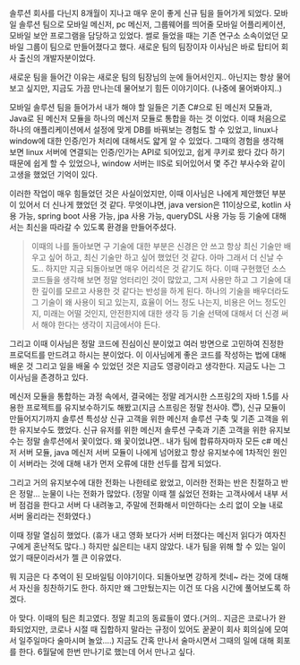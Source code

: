 솔루션 회사를 다닌지 8개월이 지나고 매우 운이 좋게 신규 팀을 들어가게 되었다. 모바일 솔루션 팀으로 모바일 메신저, pc 메신저, 그룹웨어를 띄어줄 모바일 어플리케이션, 모바일 보안 프로그램을 담당하고 있었다. 썰로 들었을 때는 기존 연구소 소속이었던 모바일 그룹이 팀으로 만들어졌다고 했다. 새로운 팀의 팀장이자 이사님은 바로 탑티어 회사 출신의 개발자분이었다.

새로운 팀을 들어간 이유는 새로운 팀의 팀장님의 눈에 들어서인지.. 아닌지는 항상 물어보고 싶지만, 지금도 가끔 만나는데 물어보기 힘든 이야기이다. (나중에 물어봐야지..)

모바일 솔루션 팀을 들어가서 내가 해야 할 일들은 기존 C#으로 된 메신저 모듈과, Java로 된 메신저 모듈을 하나의 메신저 모듈로 통합을 하는 것 이었다. 이때 처음으로 하나의 애플리케이션에서 설정에 맞게 DB를 바꿔보는 경험도 할 수 있었고, linux나 window에 대한 인증/인가 처리에 대해서도 얇게 알 수 있었다. 그때의 경험을 생각해 보면 linux 서버에 연결되는 인증/인가는 API로 되어있고, 쉽게 쿠키로 왔다 갔다 하기 때문에 쉽게 할 수 있었으나, window 서버는 IIS로 되어있어서 몇 주간 부사수와 같이 고생을 했었던 기억이 있다. 

이러한 작업이 매우 힘들었던 것은 사실이었지만, 이때 이사님은 나에게 제안했던 부분이 있어서 더 신나게 했었던 것 같다. 무엇이냐면, java version은 11이상으로, kotlin 사용 가능, spring boot 사용 가능, jpa 사용 가능, queryDSL 사용 가능 등 기술에 대해서는 최신을 따라갈 수 있도록 환경을 만들어주셨다. 
> 이때의 나를 돌아보면 구 기술에 대한 부분은 신경은 안 쓰고 항상 최신 기술만 배우고 싶어 하고, 최신 기술만 하고 싶어 했었던 것 같다. 아마 그래서 더 신날 수도.. 하지만 지금 되돌아보면 매우 어리석은 것 같기도 하다. 이때 구현했던 소스코드들을 생각해 보면 정말 엉터리인 것이 많았고, 그저 사용만 하고 그 기술에 대한 깊이를 모르고 사용한 것 같다는 반성을 하게 된다. 하나의 기술을 배우더라도 그 기술이 왜 사용이 되고 있는지, 효율이 어느 정도 나는지, 비용은 어느 정도인지, 미래는 어떨 것인지, 안전한지에 대한 생각 등 기술 선택에 대해서 더 신경 써서 해야 한다는 생각이 지금에서야 든다. 

그리고 이때 이사님은 정말 코드에 진심이신 분이었고 여러 방면으로 고민하여 진정한 프로덕트를 만드려고 하시는 분이었다. 이 이사님에게 좋은 코드를 작성하는 법에 대해 배운 것 그리고 일을 배울 수 있었던 것은 지금도 영광이라고 생각한다. 지금도 나는 그 이사님을 존경하고 있다.

메신저 모듈을 통합하는 과정 속에서, 결국에는 정말 레거시한 스프링2의 자바 1.5를 사용한 프로젝트를 유지보수하기도 해봤고(지금 스프링은 정말 천사야. 😇), 신규 모듈이 만들어지기까지 솔루션 특성상 신규 고객을 위한 메신저 솔루션 구축 및 기존 고객을 위한 유지보수도 했었다. 신규 유저를 위한 메신저 솔루션 구축과 기존 고객을 위한 유지보수는 정말 솔루션에서 꽃이었다. 왜 꽃이었냐면.. 내가 팀에 합류하자마자 모든 c# 메신저 서버 모듈, java 메신저 서버 모듈이 나에게 넘어왔고 항상 유지보수에 1차적인 원인이 서버라는 것에 대해 내가 먼저 오류에 대한 선두를 잡게 되었다.

그리고 거의 유지보수에 대한 전화는 나한테로 왔었고, 이러한 전화는 반은 친절하고 반은 정말… 눈물이 나는 전화가 많았다. (정말 이때 젤 싫었던 전화는 고객사에서 내부 서버 점검을 한다고 서버 다 내려놓고, 주말에 전화해서 미안하다는 소리 없이 오늘 내로 서버 올리라는 전화였다.)

이때 정말 열심히 했었다. (휴가 내고 영화 보다가 서버 터졌다는 메신저 읽다가 여자친구에게 혼난적도 많다..) 하지만 싫은티는 내지 않았다. 내가 팀을 위해 할 수 있는 일이었기 때문이라서가 젤 큰 이유였다.

뭐 지금은 다 추억이 된 모바일팀 이야기이다. 되돌아보면 강하게 컷네~ 라는 것에 대해서 자신을 칭찬하기도 한다. 하지만 왜 그만뒀는지는 이건 또 다음 시간에 풀어보도록 하겠다.

아 맞다. 이때의 팀은 최고였다. 정말 최고의 동료들이 였다.(거의.. 지금은 코로나가 완화되었지만, 코로나 시절 때 집합하지 말라는 규정이 있어도 꾿꾿이 회사 회의실에 모여서 일주일마다 술마시며 놀았….) 지금도 간혹 만나서 술마시면서 그때의 일에 대해 회포를 한다. 6월달에 한번 만나기로 했는데 어서 만나고 싶다.
